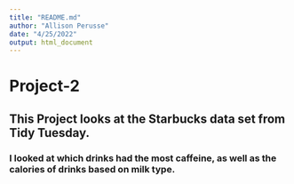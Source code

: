 ```yaml
---
title: "README.md"
author: "Allison Perusse"
date: "4/25/2022"
output: html_document
---
```

# Project-2
## This Project looks at the Starbucks data set from Tidy Tuesday.
### I looked at which drinks had the most caffeine, as well as the calories of drinks based on milk type.

